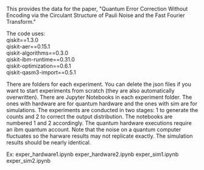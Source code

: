 This provides the data for the paper, "Quantum Error Correction Without Encoding via the Circulant Structure of Pauli Noise and the Fast Fourier Transform."

The code uses: <br/>
qiskit==1.3.0 <br/>
qiskit-aer==0.15.1 <br/>
qiskit-algorithms==0.3.0 <br/>
qiskit-ibm-runtime==0.31.0 <br/>
qiskit-optimization==0.6.1 <br/>
qiskit-qasm3-import==0.5.1 <br/>

There are folders for each experiment. You can delete the json files if you want to start experiments from scratch (they are also automatically overwritten). There are Jupyter Notebooks in each experiment folder. The ones with hardware are for quantum hardware and the ones with sim are for simulations. The experiments are conducted in two stages: 1 to generate the counts and 2 to correct the output distribution. The notebooks are numbered 1 and 2 accordingly. The quantum hardware executions require an ibm quantum account. Note that the noise on a quantum computer fluctuates so the harware results may not replicate exactly. The simulation results should be nearly identical.

Ex:
exper_hardware1.ipynb
exper_hardware2.ipynb
exper_sim1.ipynb
exper_sim2.ipynb


